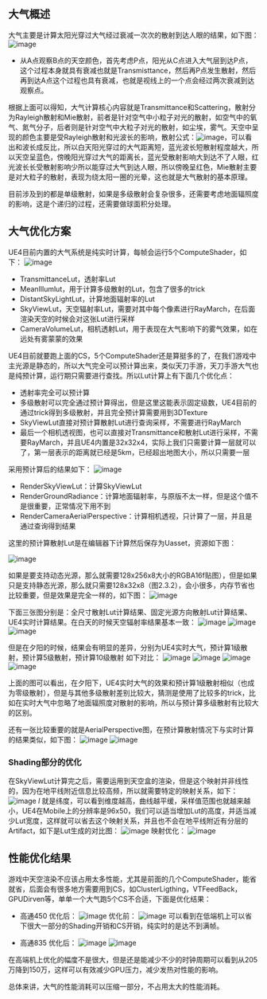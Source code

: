 ## 大气概述
大气主要是计算太阳光穿过大气经过衰减一次次的散射到达人眼的结果，如下图：
![image](../RenderPictures/SkyAtmosphereRendering/AtmosphereRendering_1.png)
* 从A点观察B点的天空颜色，首先考虑P点，阳光从C点进入大气层到达P点，这个过程本身就具有衰减也就是Transmisttance，然后再P点发生散射，然后再到达A点这个过程也具有衰减，也就是视线上的一个点会经过两次衰减到达观察点。

根据上面可以得知，大气计算核心内容就是Transmittance和Scattering，散射分为Rayleigh散射和Mie散射，前者是针对空气中小粒子对光的散射，如空气中的氧气、氮气分子，后者则是针对空气中大粒子对光的散射，如尘埃，雾气。天空中呈现的颜色主要是受Rayleigh散射和光波长的影响，散射公式：![image](../RenderPictures/SkyAtmosphereRendering/Rayleigh_Scatter.png)，可以看出和波长成反比，所以白天阳光穿过的大气距离短，蓝光波长短散射程度越大，所以天空呈蓝色，傍晚阳光穿过大气的距离长，蓝光受散射影响大到达不了人眼，红光波长长受散射影响少所以能穿过大气到达人眼，所以傍晚呈红色，Mie散射主要是对大粒子的散射，表现为绕太阳一圈的光晕，这也就是大气散射的基本原理。

目前涉及到的都是单级散射，如果是多级散射会复杂很多，还需要考虑地面辐照度的影响，这是个递归的过程，还需要做球面积分处理。

## 大气优化方案
UE4目前内置的大气系统是纯实时计算，每帧会运行5个ComputeShader，如下：
![image](../RenderPictures/SkyAtmosphereRendering/AtmosphereScatterPass0.png)

* TransmittanceLut，透射率Lut
* MeanIllumlut，用于计算多级散射的Lut，包含了很多的trick
* DistantSkyLightLut，计算地面辐射率的Lut
* SkyViewLut，天空辐射率Lut，需要对其中每个像素进行RayMarch，在后面渲染天空的时候会对这张Lut进行采样
* CameraVolumeLut，相机透射Lut，用于表现在大气影响下的雾气效果，如在远处有雾蒙蒙的效果

UE4目前就要跑上面的CS，5个ComputeShader还是算挺多的了，在我们游戏中主光源是静态的，所以大气完全可以预计算出来，类似天刀手游，天刀手游大气也是纯预计算，运行期只需要进行查找。所以Lut计算上有下面几个优化点：
* 透射率完全可以预计算
* 多级散射可以完全通过预计算得出，但是这里这能表示固定级数，UE4目前的通过trick得到多级散射，并且完全预计算需要用到3DTexture
* SkyViewLut直接对预计算散射Lut进行查询采样，不需要进行RayMarch
* 最后一个相机透视图，也可以直接对Transmittance和散射Lut进行采样，不需要RayMarch，并且UE4内置是32x32x4，实际上我们只需要计算一层就可以了，第一层表示的距离就已经是5km，已经超出地图大小，所以只需要一层

采用预计算后的结果如下：
![image](../RenderPictures/SkyAtmosphereRendering/AtmosphereScatterPass1.png)

* RenderSkyViewLut：计算SkyViewLut
* RenderGroundRadiance：计算地面辐射率，与原版不太一样，但是这个值不是很重要，正常情况下用不到
* RenderCameraAerialPerspective：计算相机透视，只计算了一层，并且是通过查询得到结果

这里的预计算散射Lut是在编辑器下计算然后保存为Uasset，资源如下图：

![image](../RenderPictures/SkyAtmosphereRendering/PrecomputedAsset0.png)

如果是要支持动态光源，那么就需要128x256x8大小的RGBA16f贴图），但是如果只是支持静态光源，那么就只需要128x32x8（图2.3.2），会小很多，内存节省也比较重要，但是效果是完全一样的，如下图：
![image](../RenderPictures/SkyAtmosphereRendering/PrecomputedAsset1.png)

下面三张图分别是：全尺寸散射Lut计算结果、固定光源方向散射Lut计算结果、UE4实时计算结果。在白天的时候天空辐射率结果基本一致：
![image](../RenderPictures/SkyAtmosphereRendering/SunSkyViewResult0.png)
![image](../RenderPictures/SkyAtmosphereRendering/SunSkyViewResult1.png)
![image](../RenderPictures/SkyAtmosphereRendering/SunSkyViewResult2.png)

但是在夕阳的时候，结果会有明显的差异，分别为UE4实时大气，预计算1级散射，预计算5级散射，预计算10级散射 如下对比：
![image](../RenderPictures/SkyAtmosphereRendering/SunSetSkyViewResult0.png)
![image](../RenderPictures/SkyAtmosphereRendering/SunSetSkyViewResult1.png)
![image](../RenderPictures/SkyAtmosphereRendering/SunSetSkyViewResult2.png)
![image](../RenderPictures/SkyAtmosphereRendering/SunSetSkyViewResult3.png)

上面的图可以看出，在夕阳下，UE4实时大气的效果和预计算1级散射相似（也成为零级散射），但是与其他多级散射差别比较大，猜测是使用了比较多的trick，比如在实时大气中忽略了地面辐照度对散射的影响，所以与预计算多级散射有比较大的区别。

还有一张比较重要的就是AerialPerspective图，在预计算散射情况下与实时计算的结果类似，如下图：
![image](../RenderPictures/SkyAtmosphereRendering/AerialPerspective_Precomputed.png)
![image](../RenderPictures/SkyAtmosphereRendering/AerialPerspective_Realtime.png)

### Shading部分的优化
在SkyViewLut计算完之后，需要运用到天空盒的渲染，但是这个映射并非线性的，因为在地平线附近信息比较高频，所以就需要特定的映射关系，如下：
![image](../RenderPictures/SkyAtmosphereRendering/SkyViewLutMappingFormula.png)
$l$ 就是纬度，可以看到维度越高，曲线越平缓，采样值范围也就越来越小，UE4在Mobile上的分辨率是96x50，我们可以适当增加Lut的高度，并适当减少Lut宽度，这样就可以省去这个映射关系，并且也不会在地平线附近有分层的Artifact，如下是Lut生成的对比图：
![image](../RenderPictures/SkyAtmosphereRendering/SkyViewLutMapping0.png)
映射优化：
![image](../RenderPictures/SkyAtmosphereRendering/SkyViewLutMapping1.png)

## 性能优化结果
游戏中天空渲染不应该占用太多性能，尤其是前面的几个ComputeShader，能省就省，后面会有很多地方需要用到CS，如ClusterLigthing，VTFeedBack，GPUDirven等，单单一个大气跑5个CS不合适，下面是优化结果：
* 高通450
优化后：
![image](../RenderPictures/SkyAtmosphereRendering/PerformanceResult0.jpg)
优化前：
![image](../RenderPictures/SkyAtmosphereRendering/PerformanceResult1.jpg)
可以看到在低端机上可以省下很大一部分的Shading开销和CS开销，纯实时的是达不到满帧。

* 高通835
优化后：
![image](../RenderPictures/SkyAtmosphereRendering/PerformanceAnalys0.png)
![image](../RenderPictures/SkyAtmosphereRendering/PerformanceAnalys1.png)

在高端机上优化的幅度不是很大，但是还是能减少不少的时钟周期可以看到从205万降到150万，这样可以有效减少GPU压力，减少发热对性能的影响。

总体来讲，大气的性能消耗可以压缩一部分，不占用太大的性能消耗。
